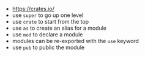 * https://crates.io/
* use `super` to go up one level
* use `crate` to start from the top
* use `as` to create an alias for a module
* use `mod` to declare a module
* modules can be re-exported with the `use` keyword
* use `pub` to public the module